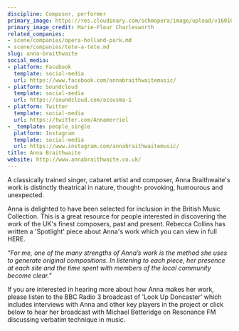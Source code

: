 ```yaml
---
discipline: Composer, performer
primary_image: https://res.cloudinary.com/schmopera/image/upload/v1601055913/media/2020/09/AnnaBraithwaite_cvntob.jpg
primary_image_credit: Marie-Fleur Charlesworth
related_companies:
- scene/companies/opera-holland-park.md
- scene/companies/tete-a-tete.md
slug: anna-braithwaite
social_media:
- platform: Facebook
  template: social-media
  url: https://www.facebook.com/annabraithwaitemusic/
- platform: Soundcloud
  template: social-media
  url: https://soundcloud.com/acousma-1
- platform: Twitter
  template: social-media
  url: https://twitter.com/Annamerriel
- _template: people_single
  platform: Instagram
  template: social-media
  url: https://www.instagram.com/annabraithwaitemusic/
title: Anna Braithwaite
website: http://www.annabraithwaite.co.uk/
---
```

A classically trained singer, cabaret artist and composer, Anna Braithwaite's work is distinctly theatrical in nature, thought- provoking, humourous and unexpected.

Anna is delighted to have been selected for inclusion in the British Music Collection. This is a great resource for people interested in discovering the work of the UK's finest composers, past and present. Rebecca Collins has written a 'Spotlight' piece about Anna's work which you can view in full HERE.

_"For me, one of the many strengths of Anna’s work is the method she uses to generate original compositions. In listening to each piece, her presence at each site and the time spent with members of the local community become clear."_

If you are interested in hearing more about how Anna makes her work, please listen to the BBC Radio 3 broadcast of 'Look Up Doncaster' which includes interviews with Anna and other key players in the project or click below to hear her broadcast with Michael Betteridge on Resonance FM discussing verbatim technique in music.